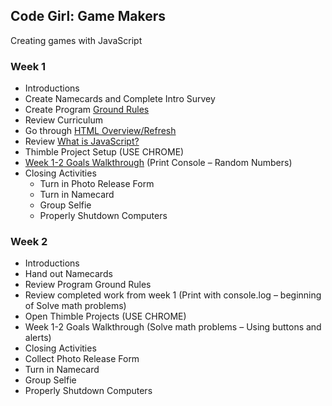 
## Code Girl: Game Makers

Creating games with JavaScript

### Week 1

* Introductions
* Create Namecards and Complete Intro Survey
* Create Program [Ground Rules](GroundRules.md)
* Review Curriculum
* Go through [HTML Overview/Refresh](HtmlRefresh.md)
* Review [What is JavaScript?](WhatIsJavaScript.md)
* Thimble Project Setup (USE CHROME)
* [Week 1-2 Goals Walkthrough](https://legit-gaming.github.io/week1/Goals.html) (Print Console – Random Numbers)
* Closing Activities
  * Turn in Photo Release Form
  * Turn in Namecard
  * Group Selfie
  * Properly Shutdown Computers

### Week 2
*	Introductions
*	Hand out Namecards
*	Review Program Ground Rules 
*	Review completed work from week 1 (Print with console.log – beginning of Solve math problems)
*	Open Thimble Projects (USE CHROME)
*	Week 1-2 Goals Walkthrough (Solve math problems – Using buttons and alerts)
*	Closing Activities 
 *	Collect Photo Release Form
 * Turn in Namecard
 *	Group Selfie
 *	Properly Shutdown Computers
